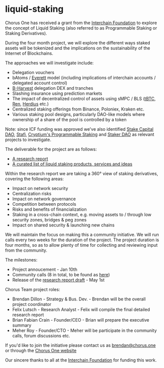 # liquid-staking

Chorus One has received a grant from the [Interchain Foundation](https://interchain.io/) to explore the concept of Liquid Staking (also referred to as Programmable Staking or Staking Derivatives). 

During the four month project, we will explore the different ways staked assets will be tokenized and the implications on the sustainability of the Internet of Blockchains.

The approaches we will investigate include:
- Delegation vouchers
- bAtoms / [Everett](https://www.everett.zone/) model (including implications of interchain accounts / delegated account control)
- [B-Harvest](https://bharvest.io/) delegation DEX and tranches
- Slashing insurance using prediction markets
- The impact of decentralized control of assets using sMPC / BLS ([tBTC](https://tbtc.network/), [Ren](https://renproject.io/), [Herdius](https://herdius.com/) etc.)
- Centralized staking offerings from Binance, Poloniex, Kraken etc.
- Various staking pool designs, particularly DAO-like models where ownership of a share of the pool is controlled by a token

Note: since ICF funding was approved we've also identified [Stake Capital DAO](https://medium.com/stakecapital/introducing-stake-dao-by-stake-capital-claiming-future-yield-revenue-7059e0781328), [Stafi](http://stafi.io/), [Cryptium's Programmable Staking](https://www.youtube.com/watch?v=ntsvD4mw8yE) and [Staker DAO](https://www.stakerdao.com/) as relevant projects to investigate.

The deliverable for the project are as follows:
- [A research report](https://docs.google.com/document/d/1eP2w_pZEZlSbKDHqG-Zf5cZXbk2ZH4BWFEqu-KeoGeQ/edit#)
- [A curated list of liquid staking products, services and ideas](/awesome-liquid-staking.md) 

Within the research report we are taking a 360° view of staking derivatives, covering the following areas: 
- Impact on network security
- Centralization risks
- Impact on network governance
- Competition between protocols
- Risks and benefits of financialization
- Staking in a cross-chain context, e.g. moving assets to / through low security zones, bridges & peg zones
- Impact on shared security & launching new chains

We will maintain the focus on making this a community initiative. We will run calls every two weeks for the duration of the project. The project duration is four months, so as to allow plenty of time for collecting and reviewing input from the community. 

The  milestones:
- Project annoucement - Jan 10th
- Community calls (8 in total, to be found as [here](https://github.com/ChorusOne/liquid-staking/issues))
- Release of the [research report draft](https://docs.google.com/document/d/1eP2w_pZEZlSbKDHqG-Zf5cZXbk2ZH4BWFEqu-KeoGeQ/edit#) - May 1st 


Chorus Team project roles:
- Brendan Dillon - Strategy & Bus. Dev. - Brendan will be the overall project coordinator
- Felix Lutsch - Research Analyst - Felix will compile the final detailed research report
- Brian Fabian Crain - Founder/CEO - Brian will prepare the executive summary
- Meher Roy - Founder/CTO - Meher will be participate in the community calls, forum discussions etc.

If you'd like to join the initiative please contact us as brendan@chorus.one or through the [Chorus One website](https://chorus.one)

Our sincere thanks to all at the [Interchain Foundation](https://interchain.io/) for funding this work.


